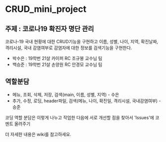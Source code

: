 # CRUD_mini_project
## 주제 : 코로나19 확진자 명단 관리

코로나-19 국내 현황에 대한 CRUD기능을 구현하고 이름, 성별, 나이, 지역, 확진날짜, 격리시설, 국내 감염여부로 감염자에 대한 정보를 검색기능을 구현한다.

* 박수은 : 19학번 21살 카이퍼 RC 조규봉 교수님 팀 
* 백승준 : 19학번 21살 손양원 RC 안경모 교수님 팀

## 역할분담
* 메뉴, 조회, 삭제, 저장, 검색(main, 이름, 성별, 지역) - 수은 
* 추가, 수정, 로딩, header파일, 검색(메뉴, 나이, 확진일, 격리시설, 국내감염여부) - 승준

코딩 역할 분담은 이렇게 나누고 작업한 다음에 서로 개선할 점을 찾아서 'Issues'에 코멘트 올려주기

더 자세한 내용은 wiki를 참고하세요.
